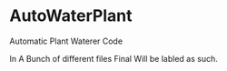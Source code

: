 # AutoWaterPlant
Automatic Plant Waterer Code

In A Bunch of different files
Final Will be labled as such.
